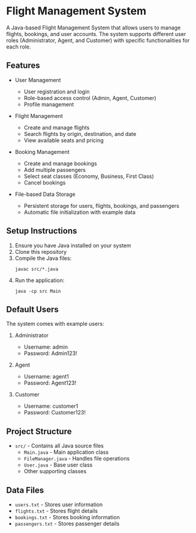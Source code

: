# Flight Management System

A Java-based Flight Management System that allows users to manage flights, bookings, and user accounts. The system supports different user roles (Administrator, Agent, and Customer) with specific functionalities for each role.

## Features

- User Management
  - User registration and login
  - Role-based access control (Admin, Agent, Customer)
  - Profile management

- Flight Management
  - Create and manage flights
  - Search flights by origin, destination, and date
  - View available seats and pricing

- Booking Management
  - Create and manage bookings
  - Add multiple passengers
  - Select seat classes (Economy, Business, First Class)
  - Cancel bookings

- File-based Data Storage
  - Persistent storage for users, flights, bookings, and passengers
  - Automatic file initialization with example data

## Setup Instructions

1. Ensure you have Java installed on your system
2. Clone this repository
3. Compile the Java files:
   ```
   javac src/*.java
   ```
4. Run the application:
   ```
   java -cp src Main
   ```

## Default Users

The system comes with example users:

1. Administrator
   - Username: admin
   - Password: Admin123!

2. Agent
   - Username: agent1
   - Password: Agent123!

3. Customer
   - Username: customer1
   - Password: Customer123!

## Project Structure

- `src/` - Contains all Java source files
  - `Main.java` - Main application class
  - `FileManager.java` - Handles file operations
  - `User.java` - Base user class
  - Other supporting classes

## Data Files

- `users.txt` - Stores user information
- `flights.txt` - Stores flight details
- `bookings.txt` - Stores booking information
- `passengers.txt` - Stores passenger details 